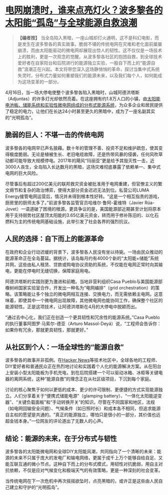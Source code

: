 # [电网崩溃时，谁来点亮灯火？波多黎各的太阳能“孤岛”与全球能源自救浪潮](20250628-puerto-rico-solar-microgrids.mp3)

> **【编者按】** 当全岛陷入黑暗，一座山城却灯火通明，这不是科幻电影，而是发生在波多黎各的真实故事。脆弱不堪的传统电网在灾难和老化面前屡屡崩溃，而由太阳能驱动的微电网却展现出惊人的韧性。这不仅仅是一场技术上的胜利，更是一次观念的觉醒。从波多黎各社区的抱团自救，到全球技术爱好者在自家阳台和后院进行的能源独立实验，一股自下而上的“能源自救”浪潮正在兴起。本文将带您深入这场静悄悄的革命，探讨当集中式系统失灵时，分布式力量如何重塑我们的能源未来，以及我们每个人，如何能成为这场变革的一部分。

4月16日，当一场大停电使整个波多黎各陷入黑暗时，山城阿德洪塔斯（Adjuntas）的许多灯光却依然亮着。在这座拥有约1.8万人口的小镇，由[太阳能电池板、储能系统和实验性微电网组成的分布式能源系统](https://spectrum.ieee.org/puerto-rico-solar-microgrids)，为众多企业和居民提供了稳定的电力，让他们在长达24小时甚至更久的黑暗中，成为了一座名副其实的“光明孤岛”。

## **脆弱的巨人：不堪一击的传统电网**

波多黎各的电网早已声名狼藉。数十年的管理不善、投资不足和维护疏忽，使其变得极度脆弱。无论是植被生长、老旧电缆故障，还是热带风暴的侵袭，任何风吹草动都可能导致大规模停电。2017年的飓风“玛丽亚”更是给予其毁灭性一击，近3000人丧生，全岛陷入长达数月的黑暗，这场灾难彻底暴露了依赖单一、集中式电网的巨大风险。

尽管事后有超过200亿美元的联邦救灾资金被批准用于电网重建，但官僚主义的繁文缛节和复杂的政治博弈，使得大部分资金迟迟无法到位。私营公司LUMA Energy接管电网运营后，情况并未得到根本性好转。“这是一个相互指责的游戏，厨房里的厨师太多了。”前波多黎各监管官员哈维尔·鲁阿-霍维特（Javier Rúa-Jovet）一语道破了困境的根源。更具争议的是，美国能源部近期甚至计划将原本用于支持弱势社区屋顶太阳能的3.65亿美元资金，转而用于修补陈旧的、以化石燃料为主的传统电网基础设施，此举引发了社会各界的强烈抗议。

## **人民的选择：自下而上的能源革命**

在政府和企业行动迟缓的背景下，波多黎各人民没有坐以待毙。一场由民众推动的能源革命正在全岛蔓延。据统计，该岛每月约有4000个新的“太阳能+储能”系统并网，这些由私人租赁、贷款或购电协议资助的系统，不仅能在电网正常时向其输电，更能在停电时无缝切换，保障家庭用电。

阿德洪塔斯的实践则更为激进和前瞻。当地非营利组织Casa Pueblo与美国能源部橡树岭国家实验室合作，开发出一种名为“电网编排”（grid orchestration）的策略。该策略能让多个独立的微电网相互连接、交换电力，而无需依赖主电网。这意味着，即使其中一个微电网出现故障，其他微电网也能协同工作，确保整个社区的能源韧性。正是这项技术，让阿德洪塔斯在4月的大停电中脱颖而出。

“通过去中心化，我们正在创造一个更具韧性和冗余性的能源系统。”Casa Pueblo的执行董事阿图罗·马索尔-德亚（Arturo Massol-Deyá）说，“工程师会告诉你：如果你有冗余，那就更具韧性，那就更好。”

## **从社区到个人：一场全球性的“能源自救”**

波多黎各的故事并非孤例。在[Hacker News](https://news.ycombinator.com/item?id=44382834)等技术社区中，全球各地的工程师、DIY爱好者和普通民众正在热烈地讨论和实践着个人化的能源解决方案。从在阳台上安装小型太阳能板为手机充电，到在后院搭建一个可以驱动冰箱、冰柜等关键电器的离网系统，这种“能源自救”的理念正在从社区级项目，下沉到每个家庭。

讨论的核心聚焦于如何以更低的成本、更少的许可限制、更便捷的方式实现能源独立。人们分享着关于“便携式储能电源”（glamping battery）、“一体化太阳能逆变器”、“关键负载面板”和“手动转换开关”的知识。尽管在不同国家和地区，法规（如电网回输安全问题）、气候条件（如日照时长）和成本各不相同，但追求能源自主权的愿望是共通的。“真正的能源独立，哪怕只是很小的一部分，其价值也远超金钱本身。”一位网友的评论道出了无数人的心声。

## **结论：能源的未来，在于分布式与韧性**

波多黎各的太阳能微电网和全球DIY太阳能风潮，共同指向了一个清晰的未来：能源的未来不只属于庞大的发电厂和输电网络，更属于成千上万个能够自给自足、又能互联互通的微小节点。这种自下而上的分布式模式，用韧性对抗脆弱，用自主对抗依赖，不仅是应对气候变化和极端天气的有效策略，更是一种深刻的社会变革。

当传统电网在下一次危机中再次摇摇欲坠时，点亮黑暗的，或许正是这些由人民自己建立和守护的“光明孤岛”。
